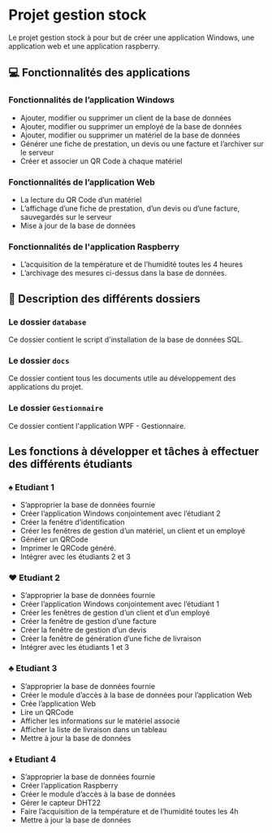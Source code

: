 # Projet gestion stock

Le projet gestion stock à pour but de créer une application Windows, une application web et une application raspberry.

## :computer: Fonctionnalités des applications

### Fonctionnalités de l’application Windows

- Ajouter, modifier ou supprimer un client de la base de données
- Ajouter, modifier ou supprimer un employé de la base de données
- Ajouter, modifier ou supprimer un matériel de la base de données
- Générer une fiche de prestation, un devis ou une facture et l’archiver sur le serveur
- Créer et associer un QR Code à chaque matériel

### Fonctionnalités de l’application Web

- La lecture du QR Code d’un matériel
- L’affichage d’une fiche de prestation, d’un devis ou d’une facture, sauvegardés sur le serveur
- Mise à jour de la base de données

### Fonctionnalités de l'application Raspberry

- L’acquisition de la température et de l’humidité toutes les 4 heures
- L’archivage des mesures ci-dessus dans la base de données.

## :file_folder: Description des différents dossiers

### Le dossier `database`

Ce dossier contient le script d'installation de la base de données SQL.


### Le dossier `docs`

Ce dossier contient tous les documents utile au développement des applications du projet.


### Le dossier `Gestionnaire`

Ce dossier contient l'application WPF - Gestionnaire.

## Les fonctions à développer et tâches à effectuer des différents étudiants

### :spades: Etudiant 1

- S’approprier la base de données fournie
- Créer l’application Windows conjointement avec l’étudiant 2
- Créer la fenêtre d’identification
- Créer les fenêtres de gestion d’un matériel, un client et un employé
- Générer un QRCode
- Imprimer le QRCode généré.
- Intégrer avec les étudiants 2 et 3

### :hearts: Etudiant 2

- S’approprier la base de données fournie
- Créer l’application Windows conjointement avec l’étudiant 1
- Créer les fenêtres de gestion d’un client et d’un employé
- Créer la fenêtre de gestion d’une facture
- Créer la fenêtre de gestion d’un devis
- Créer la fenêtre de génération d’une fiche de livraison
- Intégrer avec les étudiants 1 et 3

### :clubs: Etudiant 3

- S’approprier la base de données fournie
- Créer le module d’accès à la base de données pour l’application Web
- Crée l’application Web
- Lire un QRCode
- Afficher les informations sur le matériel associé
- Afficher la liste de livraison dans un tableau
- Mettre à jour la base de données

### :diamonds: Etudiant 4

- S’approprier la base de données fournie
- Créer l’application Raspberry
- Créer le module d’accès à la base de données
- Gérer le capteur DHT22
- Faire l’acquisition de la température et de l’humidité toutes les 4h
- Mettre à jour la base de données
